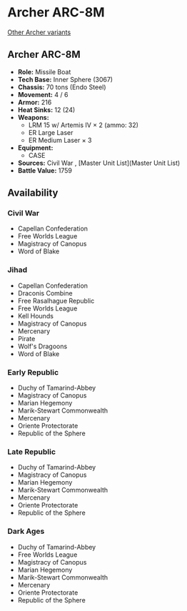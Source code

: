 # Archer ARC-8M 

[Other Archer variants](../archer.md) 

## Archer ARC-8M 

- **Role:** Missile Boat 
- **Tech Base:** Inner Sphere (3067) 
- **Chassis:** 70 tons (Endo Steel) 
- **Movement:** 4 / 6 
- **Armor:** 216 
- **Heat Sinks:** 12 (24) 
- **Weapons:** 
  - LRM 15 w/ Artemis IV × 2 (ammo: 32) 
  - ER Large Laser 
  - ER Medium Laser × 3 
- **Equipment:** 
  - CASE 
- **Sources:** Civil War , [Master Unit List](Master Unit List) 
- **Battle Value:** 1759 

## Availability 

### Civil War 

- Capellan Confederation 
- Free Worlds League 
- Magistracy of Canopus 
- Word of Blake 

### Jihad 

- Capellan Confederation 
- Draconis Combine 
- Free Rasalhague Republic 
- Free Worlds League 
- Kell Hounds 
- Magistracy of Canopus 
- Mercenary 
- Pirate 
- Wolf's Dragoons 
- Word of Blake 

### Early Republic 

- Duchy of Tamarind-Abbey 
- Magistracy of Canopus 
- Marian Hegemony 
- Marik-Stewart Commonwealth 
- Mercenary 
- Oriente Protectorate 
- Republic of the Sphere 

### Late Republic 

- Duchy of Tamarind-Abbey 
- Magistracy of Canopus 
- Marian Hegemony 
- Marik-Stewart Commonwealth 
- Mercenary 
- Oriente Protectorate 
- Republic of the Sphere 

### Dark Ages 

- Duchy of Tamarind-Abbey 
- Free Worlds League 
- Magistracy of Canopus 
- Marian Hegemony 
- Marik-Stewart Commonwealth 
- Mercenary 
- Oriente Protectorate 
- Republic of the Sphere 

